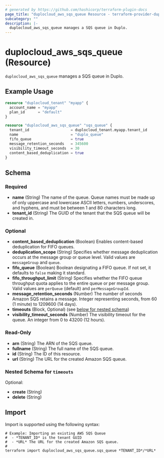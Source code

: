 ```yaml
---
# generated by https://github.com/hashicorp/terraform-plugin-docs
page_title: "duplocloud_aws_sqs_queue Resource - terraform-provider-duplocloud"
subcategory: ""
description: |-
  duplocloud_aws_sqs_queue manages a SQS queue in Duplo.
---
```


# duplocloud_aws_sqs_queue (Resource)

`duplocloud_aws_sqs_queue` manages a SQS queue in Duplo.

## Example Usage

```terraform
resource "duplocloud_tenant" "myapp" {
  account_name = "myapp"
  plan_id      = "default"
}

resource "duplocloud_aws_sqs_queue" "sqs_queue" {
  tenant_id                   = duplocloud_tenant.myapp.tenant_id
  name                        = "duplo_queue"
  fifo_queue                  = true
  message_retention_seconds   = 345600
  visibility_timeout_seconds  = 30
  content_based_deduplication = true
}
```

<!-- schema generated by tfplugindocs -->
## Schema

### Required

- **name** (String) The name of the queue. Queue names must be made up of only uppercase and lowercase ASCII letters, numbers, underscores, and hyphens, and must be between 1 and 80 characters long.
- **tenant_id** (String) The GUID of the tenant that the SQS queue will be created in.

### Optional

- **content_based_deduplication** (Boolean) Enables content-based deduplication for FIFO queues.
- **deduplication_scope** (String) Specifies whether message deduplication occurs at the message group or queue level. Valid values are `messageGroup` and `queue`.
- **fifo_queue** (Boolean) Boolean designating a FIFO queue. If not set, it defaults to `false` making it standard.
- **fifo_throughput_limit** (String) Specifies whether the FIFO queue throughput quota applies to the entire queue or per message group. Valid values are `perQueue` (default) and `perMessageGroupId`.
- **message_retention_seconds** (Number) The number of seconds Amazon SQS retains a message. Integer representing seconds, from 60 (1 minute) to 1209600 (14 days).
- **timeouts** (Block, Optional) (see [below for nested schema](#nestedblock--timeouts))
- **visibility_timeout_seconds** (Number) The visibility timeout for the queue. An integer from 0 to 43200 (12 hours).

### Read-Only

- **arn** (String) The ARN of the SQS queue.
- **fullname** (String) The full name of the SQS queue.
- **id** (String) The ID of this resource.
- **url** (String) The URL for the created Amazon SQS queue.

<a id="nestedblock--timeouts"></a>
### Nested Schema for `timeouts`

Optional:

- **create** (String)
- **delete** (String)

## Import

Import is supported using the following syntax:

```shell
# Example: Importing an existing AWS SQS Queue
#  - *TENANT_ID* is the tenant GUID
#  - *URL* The URL for the created Amazon SQS queue.
#
terraform import duplocloud_aws_sqs_queue.sqs_queue *TENANT_ID*/*URL*
```
